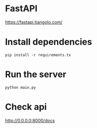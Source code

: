 # FastAPI
https://fastapi.tiangolo.com/

# Install dependencies
```console
pip install -r requirements.tx
```

# Run the server
```console
python main.py
```

# Check api

http://0.0.0.0:8000/docs
